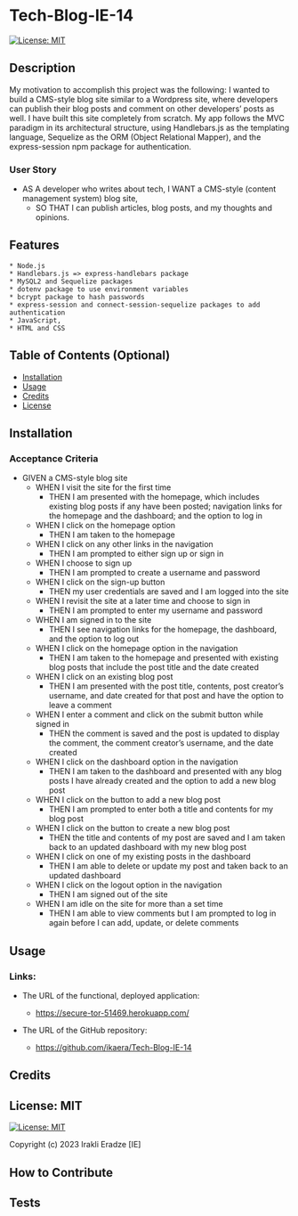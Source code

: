 # Tech-Blog-IE-14

[![License: MIT](https://img.shields.io/badge/License-MIT-yellow.svg)](https://opensource.org/licenses/MIT)

## Description

My motivation to accomplish this project was the following: I wanted to build a CMS-style blog site similar to a Wordpress site, where developers can publish their blog posts and comment on other developers’ posts as well. I have built this site completely from scratch. My app follows the MVC paradigm in its architectural structure, using Handlebars.js as the templating language, Sequelize as the ORM (Object Relational Mapper), and the express-session npm package for authentication.

### User Story

- AS A developer who writes about tech,
   I WANT a CMS-style (content management system) blog site,
    - SO THAT I can publish articles, blog posts, and my thoughts and opinions.


<!-- Provide a short description explaining the what, why, and how of your project. Use the following questions as a guide:

- What was your motivation?
- Why did you build this project? (Note: the answer is not "Because it was a homework assignment.")
- What problem does it solve?
- What did you learn? -->

## Features

    * Node.js
    * Handlebars.js => express-handlebars package
    * MySQL2 and Sequelize packages
    * dotenv package to use environment variables
    * bcrypt package to hash passwords
    * express-session and connect-session-sequelize packages to add authentication
    * JavaScript,
    * HTML and CSS


<!-- If your project has a lot of features, list them here. -->


## Table of Contents (Optional)

<!-- If your README is long, add a table of contents to make it easy for users to find what they need. -->

- [Installation](#installation)
- [Usage](#usage)
- [Credits](#credits)
- [License](#license)

## Installation

### Acceptance Criteria

- GIVEN a CMS-style blog site
  - WHEN I visit the site for the first time
    - THEN I am presented with the homepage, which includes existing blog posts if any have been posted; navigation links for the homepage and the dashboard; and the option to log in
  - WHEN I click on the homepage option
    - THEN I am taken to the homepage
  - WHEN I click on any other links in the navigation
    - THEN I am prompted to either sign up or sign in
  - WHEN I choose to sign up
    - THEN I am prompted to create a username and password
  - WHEN I click on the sign-up button
    - THEN my user credentials are saved and I am logged into the site
  - WHEN I revisit the site at a later time and choose to sign in
    - THEN I am prompted to enter my username and password
  - WHEN I am signed in to the site
    - THEN I see navigation links for the homepage, the dashboard, and the option to log out
  - WHEN I click on the homepage option in the navigation
    - THEN I am taken to the homepage and presented with existing blog posts that include the post title and the date created
  - WHEN I click on an existing blog post
    - THEN I am presented with the post title, contents, post creator’s username, and date created for that post and have the option to leave a comment
  - WHEN I enter a comment and click on the submit button while signed in
    - THEN the comment is saved and the post is updated to display the comment, the comment creator’s username, and the date created
  - WHEN I click on the dashboard option in the navigation
    - THEN I am taken to the dashboard and presented with any blog posts I have already created and the option to add a new blog post
  - WHEN I click on the button to add a new blog post
    - THEN I am prompted to enter both a title and contents for my blog post
  - WHEN I click on the button to create a new blog post
    - THEN the title and contents of my post are saved and I am taken back to an updated dashboard with my new blog post
  - WHEN I click on one of my existing posts in the dashboard
    - THEN I am able to delete or update my post and taken back to an updated dashboard
  - WHEN I click on the logout option in the navigation
    - THEN I am signed out of the site
  - WHEN I am idle on the site for more than a set time
    - THEN I am able to view comments but I am prompted to log in again before I can add, update, or delete comments


<!-- What are the steps required to install your project? Provide a step-by-step description of how to get the development environment running. -->

## Usage

### Links: 

 - The URL of the functional, deployed application: 
    * https://secure-tor-51469.herokuapp.com/
    
- The URL of the GitHub repository:
    * https://github.com/ikaera/Tech-Blog-IE-14


<!-- Provide instructions and examples for use. Include screenshots as needed.

To add a screenshot, create an `assets/images` folder in your repository and upload your screenshot to it. Then, using the relative filepath, add it to your README using the following syntax:

    ```md
    ![alt text](assets/images/screenshot.png)
    ``` -->

## Credits

<!-- List your collaborators, if any, with links to their GitHub profiles.

If you used any third-party assets that require attribution, list the creators with links to their primary web presence in this section.

If you followed tutorials, include links to those here as well. -->

## License: MIT

[![License: MIT](https://img.shields.io/badge/License-MIT-yellow.svg)](https://opensource.org/licenses/MIT)

Copyright (c) 2023 Irakli Eradze [IE]
<!-- 

The last section of a high-quality README file is the license. This lets other developers know what they can and cannot do with your project. If you need help choosing a license, refer to [https://choosealicense.com/](https://choosealicense.com/).

---

🏆 The previous sections are the bare minimum, and your project will ultimately determine the content of this document. You might also want to consider adding the following sections.

## Badges

![badmath](https://img.shields.io/github/languages/top/lernantino/badmath)

Badges aren't necessary, per se, but they demonstrate street cred. Badges let other developers know that you know what you're doing. Check out the badges hosted by [shields.io](https://shields.io/). You may not understand what they all represent now, but you will in time. -->


## How to Contribute

<!-- If you created an application or package and would like other developers to contribute it, you can include guidelines for how to do so. The [Contributor Covenant](https://www.contributor-covenant.org/) is an industry standard, but you can always write your own if you'd prefer. -->

## Tests

<!-- Go the extra mile and write tests for your application. Then provide examples on how to run them here. -->